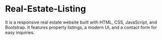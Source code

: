 # Real-Estate-Listing
It is a responsive real estate website built with HTML, CSS, JavaScript, and Bootstrap. It features property listings, a modern UI, and a contact form for easy inquiries.
